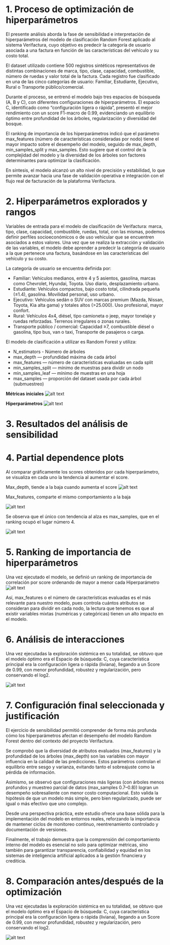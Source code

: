# 1. Proceso de optimización de hiperparámetros
El presente análisis aborda la fase de sensibilidad e interpretación de hiperparámetros del modelo de clasificación Random Forest aplicado al sistema Verifactura, cuyo objetivo es predecir la categoría de usuario asociada a una factura en función de las características del vehículo y su costo total.

El dataset utilizado contiene 500 registros sintéticos representativos de distintas combinaciones de marca, tipo, clase, capacidad, combustible, número de ruedas y valor total de la factura.
Cada registro fue clasificado en una de las cinco categorías de usuario: Familiar, Estudiante, Ejecutivo, Rural o Transporte público/comercial.

Durante el proceso, se entrenó el modelo bajo tres espacios de búsqueda (A, B y C), con diferentes configuraciones de hiperparámetros. El espacio C, identificado como “configuración ligera o rápida”, presentó el mejor rendimiento con un score F1-macro de 0.99, evidenciando un equilibrio óptimo entre profundidad de los árboles, regularización y diversidad del bosque.

El ranking de importancia de los hiperparámetros indicó que el parámetro max_features (número de características consideradas por nodo) tiene el mayor impacto sobre el desempeño del modelo, seguido de max_depth, min_samples_split y max_samples. Esto sugiere que el control de la complejidad del modelo y la diversidad de los árboles son factores determinantes para optimizar la clasificación.

En síntesis, el modelo alcanzó un alto nivel de precisión y estabilidad, lo que permite avanzar hacia una fase de validación operativa e integración con el flujo real de facturación de la plataforma Verifactura.

# 2. Hiperparámetros explorados y rangos
Variables de entrada para el modelo de clasificación de Verifactura: marca, tipo, clase, capacidad, combustible, ruedas, total, con las mismas, podemos definir perfiles socioeconómicos o de uso vehicular que se encuentren asociados a estos valores. Una vez que se realiza la extracción y validación de las variables, el modelo debe aprender a predecir la categoría de usuario a la que pertenece una factura, basándose en las características del vehículo y su costo.

La categoría de usuario se encuentra definida por:

* Familiar: Vehículos medianos, entre 4 y 5 asientos, gasolina, marcas como Chevrolet, Hyundai, Toyota. Uso diario, desplazamiento urbano.
* Estudiante: Vehículos compactos, bajo costo total, cilindrada pequeña (≤1.4), gasolina. Movilidad personal, uso urbano.
* Ejecutivo: Vehículos sedán o SUV con marcas premium (Mazda, Nissan, Toyota, Kia alta gama) y totales altos (>25.000). Uso profesional, mayor confort.
* Rural: Vehículos 4x4, diésel, tipo camioneta o jeep, mayor tonelaje y ruedas reforzadas. Terrenos irregulares o zonas rurales.
* Transporte público / comercial: Capacidad ≥7, combustible diésel o gasolina, tipo bus, van o taxi, Transporte de pasajeros o carga.

El modelo de clasificación a utilizar es Random Forest y utiliza:
- N_estimators - Número de árboles
- max_depth — profundidad máxima de cada árbol
- max_features — número de características evaluadas en cada split
- min_samples_split — mínimo de muestras para dividir un nodo
- min_samples_leaf — mínimo de muestras en una hoja
- max_samples — proporción del dataset usada por cada árbol (submuestreo)

**Métricas iniciales**
![alt text](image-1.png)

**Hiperparámetros**
![alt text](image-3.png)

    
# 3. Resultados del análisis de sensibilidad

# 4. Partial dependence plots
Al comparar gráficamente los scores obtenidos por cada hiperparámetro, se visualiza en cada uno la tendencia al aumentar el score.

Max_depth, tiende a la baja cuando aumenta el score
![alt text](image-5.png)

Max_features, comparte el mismo comportamiento a la baja

![alt text](image-6.png)

Se observa que el único con tendencia al alza es max_samples, que en el ranking ocupó el lugar número 4.

![alt text](image-7.png)



# 5. Ranking de importancia de hiperparámetros
Una vez ejecutado el modelo, se definió un ranking de importancia de correlación por score ordenando de mayor a menor cada Hiperparámetro
![alt text](image-4.png)

Así, max_features o el número de características evaluadas es el más relevante para nuestro modelo, pues controla cuántos atributos se consideran para dividir en cada nodo, la lectura que tenemos es que al existir variables mixtas (numéricas y categóricas) tienen un alto impacto en el modelo.


# 6. Análisis de interacciones

Una vez ejecutadas la exploración sistémica en su totalidad, se obtuvo que el modelo óptimo era el Espacio de búsqueda: C, cuya característica principal era la configuración ligera o rápida (liviana), llegando a un Score de 0.99, con menor profundidad, robustez y regularización, pero conservando el log2.

![alt text](image-8.png)



# 7. Configuración final seleccionada y justificación

El ejercicio de sensibilidad permitió comprender de forma más profunda cómo los hiperparámetros afectan el desempeño del modelo Random Forest dentro del contexto del proyecto Verifactura.

Se comprobó que la diversidad de atributos evaluados (max_features) y la profundidad de los árboles (max_depth) son las variables con mayor influencia en la calidad de las predicciones. Estos parámetros controlan el equilibrio entre sesgo y varianza, evitando tanto el sobreajuste como la pérdida de información.

Asimismo, se observó que configuraciones más ligeras (con árboles menos profundos y muestreo parcial de datos (max_samples 0.7–0.8)) logran un desempeño sobresaliente con menor costo computacional. Esto valida la hipótesis de que un modelo más simple, pero bien regularizado, puede ser igual o más efectivo que uno complejo.

Desde una perspectiva práctica, este estudio ofrece una base sólida para la implementación del modelo en entornos reales, reforzando la importancia de mantener ciclos de monitoreo continuo, reentrenamiento controlado y documentación de versiones.

Finalmente, el trabajo demuestra que la comprensión del comportamiento interno del modelo es esencial no solo para optimizar métricas, sino también para garantizar transparencia, confiabilidad y equidad en los sistemas de inteligencia artificial aplicados a la gestión financiera y crediticia.

# 8. Comparación antes/después de la optimización

Una vez ejecutadas la exploración sistémica en su totalidad, se obtuvo que el modelo óptimo era el Espacio de búsqueda: C, cuya característica principal era la configuración ligera o rápida (liviana), llegando a un Score de 0.99, con menor profundidad, robustez y regularización, pero conservando el log2.

![alt text](image-9.png)

